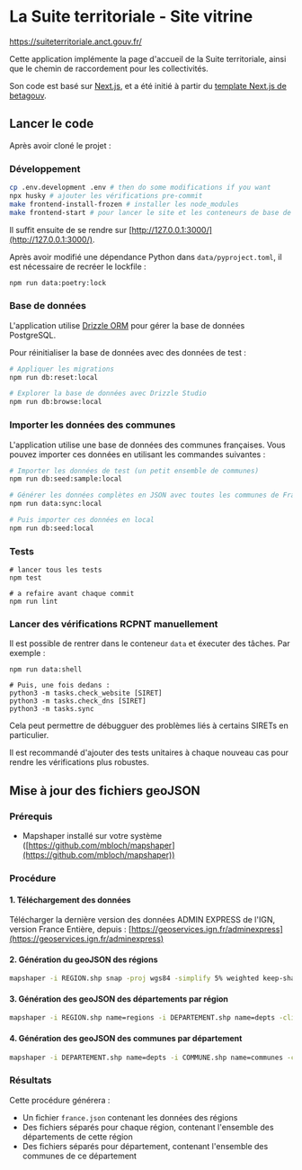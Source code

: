 # La Suite territoriale - Site vitrine

https://suiteterritoriale.anct.gouv.fr/

Cette application implémente la page d'accueil de la Suite territoriale, ainsi que le chemin de raccordement pour les collectivités.

Son code est basé sur [Next.js](https://nextjs.org/), et a été initié à partir du [template Next.js de betagouv](https://github.com/betagouv/template-nextjs).

## Lancer le code

Après avoir cloné le projet :

### Développement

```bash
cp .env.development .env # then do some modifications if you want
npx husky # ajouter les vérifications pre-commit
make frontend-install-frozen # installer les node_modules
make frontend-start # pour lancer le site et les conteneurs de base de données
```

Il suffit ensuite de se rendre sur [http://127.0.0.1:3000/](http://127.0.0.1:3000/).

Après avoir modifié une dépendance Python dans `data/pyproject.toml`, il est nécessaire de recréer le lockfile :

```bash
npm run data:poetry:lock
```

### Base de données

L'application utilise [Drizzle ORM](https://orm.drizzle.team/) pour gérer la base de données PostgreSQL.

Pour réinitialiser la base de données avec des données de test :

```bash
# Appliquer les migrations
npm run db:reset:local

# Explorer la base de données avec Drizzle Studio
npm run db:browse:local
```

### Importer les données des communes

L'application utilise une base de données des communes françaises. Vous pouvez importer ces données en utilisant les commandes suivantes :

```bash
# Importer les données de test (un petit ensemble de communes)
npm run db:seed:sample:local

# Générer les données complètes en JSON avec toutes les communes de France (nécessite une clé Grist)
npm run data:sync:local

# Puis importer ces données en local
npm run db:seed:local
```

### Tests

```
# lancer tous les tests
npm test

# a refaire avant chaque commit
npm run lint
```

### Lancer des vérifications RCPNT manuellement

Il est possible de rentrer dans le conteneur `data` et éxecuter des tâches. Par exemple :

```
npm run data:shell

# Puis, une fois dedans :
python3 -m tasks.check_website [SIRET]
python3 -m tasks.check_dns [SIRET]
python3 -m tasks.sync
```

Cela peut permettre de débugguer des problèmes liés à certains SIRETs en particulier.

Il est recommandé d'ajouter des tests unitaires à chaque nouveau cas pour rendre les vérifications plus robustes.

## Mise à jour des fichiers geoJSON

### Prérequis

- Mapshaper installé sur votre système ([https://github.com/mbloch/mapshaper](https://github.com/mbloch/mapshaper))

### Procédure

#### 1. Téléchargement des données

Télécharger la dernière version des données ADMIN EXPRESS de l'IGN, version France Entière, depuis :
[https://geoservices.ign.fr/adminexpress](https://geoservices.ign.fr/adminexpress)

#### 2. Génération du geoJSON des régions

```bash
mapshaper -i REGION.shp snap -proj wgs84 -simplify 5% weighted keep-shapes -filter-fields INSEE_REG,NOM -rename-fields CODE=INSEE_REG -o format=geojson precision=0.00001 france.json
```

#### 3. Génération des geoJSON des départements par région

```bash
mapshaper -i REGION.shp name=regions -i DEPARTEMENT.shp name=depts -clip target=depts source=regions -proj wgs84 -simplify 5% weighted keep-shapes -filter-fields INSEE_DEP,INSEE_REG,NOM -rename-fields CODE=INSEE_DEP -split INSEE_REG -o format=geojson precision=0.00001
```

#### 4. Génération des geoJSON des communes par département

```bash
mapshaper -i DEPARTEMENT.shp name=depts -i COMMUNE.shp name=communes -clip target=communes source=depts -proj wgs84 -simplify 5% weighted keep-shapes -filter-fields INSEE_COM,INSEE_DEP,NOM -rename-fields CODE=INSEE_COM -split INSEE_DEP -o format=geojson precision=0.00001
```

### Résultats

Cette procédure générera :

- Un fichier `france.json` contenant les données des régions
- Des fichiers séparés pour chaque région, contenant l'ensemble des départements de cette région
- Des fichiers séparés pour département, contenant l'ensemble des communes de ce département
